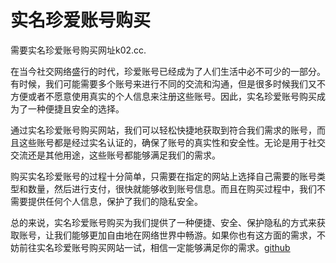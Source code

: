 # 实名珍爱账号购买

需要实名珍爱账号购买网址k02.cc.

在当今社交网络盛行的时代，珍爱账号已经成为了人们生活中必不可少的一部分。有时候，我们可能需要多个账号来进行不同的交流和沟通，但是很多时候我们又不方便或者不愿意使用真实的个人信息来注册这些账号。因此，实名珍爱账号购买成为了一种便捷且安全的选择。

通过实名珍爱账号购买网站，我们可以轻松快捷地获取到符合我们需求的账号，而且这些账号都是经过实名认证的，确保了账号的真实性和安全性。无论是用于社交交流还是其他用途，这些账号都能够满足我们的需求。

购买实名珍爱账号的过程十分简单，只需要在指定的网站上选择自己需要的账号类型和数量，然后进行支付，很快就能够收到账号信息。而且在购买过程中，我们不需要提供任何个人信息，保护了我们的隐私安全。

总的来说，实名珍爱账号购买为我们提供了一种便捷、安全、保护隐私的方式来获取账号，让我们能够更加自由地在网络世界中畅游。如果你也有这方面的需求，不妨前往实名珍爱账号购买网站一试，相信一定能够满足你的需求。[github](https://github.com)